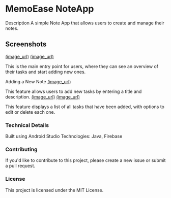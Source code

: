 # MemoEase NoteApp
Description
A simple Note App that allows users to create and manage their notes.

## Screenshots
[(image_url)](link_url)
[(image_url)](link_url)

This is the main entry point for users, where they can see an overview of their tasks and start adding new ones.

Adding a New Note
[(image_url)](link_url)

This feature allows users to add new tasks by entering a title and description.
[(image_url)](link_url)
[(image_url)](link_url)

This feature displays a list of all tasks that have been added, with options to edit or delete each one.

### Technical Details
Built using Android Studio
Technologies: Java, Firebase

### Contributing
If you'd like to contribute to this project, please create a new issue or submit a pull request.

### License
This project is licensed under the MIT License.
